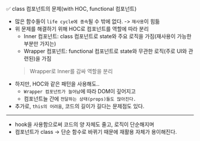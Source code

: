 ✅ class 컴포넌트의 문제(with HOC, functional 컴포넌트)
* 많은 함수들이 `life cycle에 종속`될 수 밖에 없다. -> `재사용`이 힘듦
* 위 문제를 해결하기 위해 HOC로 컴포넌트를 역할에 따라 분리
  * Inner 컴포넌트: class 컴포넌트로 state와 주요 로직을 가짐(재사용이 가능한 부분만 가지는)
  * Wrapper 컴포넌트: functional 컴포넌트로 state와 무관한 로직(주로 UI와 관련된)을 가짐
  > Wrapper로 Inner를 감싸 역할을 분리
* 하지만, HOC와 같은 패턴을 사용해도..  
  * `Wrapper 컴포넌트가 늘어남`에 따라 DOM이 깊어지고
  * 컴포넌트늘 간에 `전달하는 상태(props)들도 많아진다.`
* 추가로, `this의 어려움`, 코드의 길이가 길다는 문제점도 있다.

<hr />

* hook을 사용함으로써 코드의 양 자체도 줄고, 로직이 단순해지며
* 컴포넌트가 class -> 단순 함수로 바뀌기 때문에 재활용 자체가 용이해진다.
